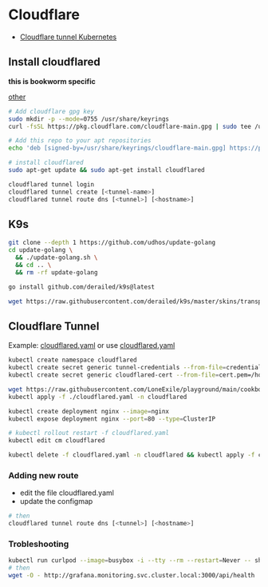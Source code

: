 # Cloudflare

- [Cloudflare tunnel Kubernetes](https://developers.cloudflare.com/cloudflare-one/tutorials/many-cfd-one-tunnel/)

## Install cloudflared

**this is bookworm specific**

[other](https://developers.cloudflare.com/cloudflare-one/connections/connect-networks/downloads/)

```bash
# Add cloudflare gpg key
sudo mkdir -p --mode=0755 /usr/share/keyrings
curl -fsSL https://pkg.cloudflare.com/cloudflare-main.gpg | sudo tee /usr/share/keyrings/cloudflare-main.gpg >/dev/null

# Add this repo to your apt repositories
echo 'deb [signed-by=/usr/share/keyrings/cloudflare-main.gpg] https://pkg.cloudflare.com/cloudflared bookworm main' | sudo tee /etc/apt/sources.list.d/cloudflared.list

# install cloudflared
sudo apt-get update && sudo apt-get install cloudflared

cloudflared tunnel login
cloudflared tunnel create [<tunnel-name>]
cloudflared tunnel route dns [<tunnel>] [<hostname>]
```

## K9s

```bash
git clone --depth 1 https://github.com/udhos/update-golang
cd update-golang \
  && ./update-golang.sh \
  && cd .. \
  && rm -rf update-golang

go install github.com/derailed/k9s@latest

wget https://raw.githubusercontent.com/derailed/k9s/master/skins/transparent.yml -O ~/.config/k9s/skin.yml
```

## Cloudflare Tunnel

Example:
[cloudflared.yaml](https://github.com/cloudflare/argo-tunnel-examples/blob/master/named-tunnel-k8s/cloudflared.yaml)
or use [cloudflared.yaml](./cloudflared.yaml)

```bash
kubectl create namespace cloudflared
kubectl create secret generic tunnel-credentials --from-file=credentials.json=/home/le/.cloudflared/<YOUR_TUNNEL_ID>.json -n cloudflared
kubectl create secret generic cloudflared-cert --from-file=cert.pem=/home/le/.cloudflared/cert.pem -n cloudflared

wget https://raw.githubusercontent.com/LoneExile/playground/main/cookbook/k3s/cloudflared.yaml
kubectl apply -f ./cloudflared.yaml -n cloudflared

kubectl create deployment nginx --image=nginx
kubectl expose deployment nginx --port=80 --type=ClusterIP

# kubectl rollout restart -f cloudflared.yaml
kubectl edit cm cloudflared

kubectl delete -f cloudflared.yaml -n cloudflared && kubectl apply -f cloudflared.yaml -n cloudflared

```

### Adding new route

- edit the file cloudflared.yaml
- update the configmap
```bash
# then
cloudflared tunnel route dns [<tunnel>] [<hostname>]
```

### Trobleshooting

```bash
kubectl run curlpod --image=busybox -i --tty --rm --restart=Never -- sh
# then
wget -O - http://grafana.monitoring.svc.cluster.local:3000/api/health
```
